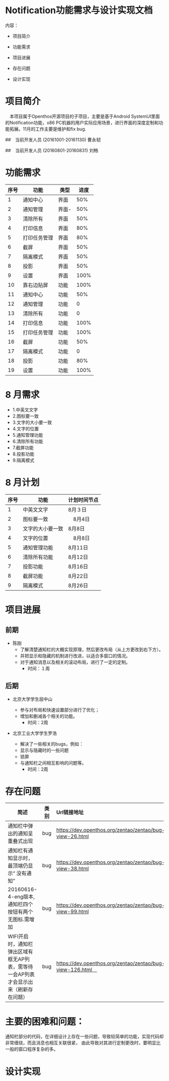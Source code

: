 # Notification功能需求与设计实现文档

内容：
* 项目简介
* 功能需求

* 项目进展
* 存在问题
* 设计实现


# 项目简介
　本项目属于Openthos开源项目的子项目，主要是基于Android SystemUI里面的Notification功能，x86 PC机器的用户实际应用场景，进行界面的深度定制和功能拓展。11月的工作主要是维护和fix bug.

##　当前开发人员 (20161001-20161130)
曹永韧

##　当前开发人员 (20160801-20160831)
刘畅

# 功能需求
| 序号 	| 功能	| 类型 	| 进度 |
| ----- | ---- | ----- |----- |
| 1 | 通知中心 | 界面 |  50% |
| 2 | 通知管理 | 界面- | 50% |
| 3 | 清除所有 | 界面 |50% |
| 4 | 打印信息 | 界面 | 80% |
| 5 | 打印任务管理 | 界面 | 80% |
| 6 | 截屏 | 界面 | 50% |
| 7 | 隔离模式 | 界面 | 50% |
| 8 | 投影 | 界面 | 50% |
| 9 | 设置 | 界面 | 100% |
| 10 | 靠右边贴屏 | 功能 | 100% |
| 11 | 通知中心 | 功能 | 50% |
| 12 | 通知管理 | 功能 | 0 |
| 13 | 清除所有 | 功能 | 0 |
| 14 | 打印信息 | 功能 | 100% |
| 15 | 打印任务管理 | 功能 | 100% |
| 16 | 截屏 | 功能 | 50% |
| 17 | 隔离模式 | 功能 | 0 |
| 18 | 投影 | 功能 | 80% |
| 19 | 设置 | 功能 | 100% |

# 8 月需求
- 1.中英文文字
- 2.图标要一致
- 3.文字的大小要一致
- 4.文字的位置
- 5.通知管理功能
- 6.清除所有功能
- 7.截屏功能
- 8.投影功能
- 9.隔离模式

# 8 月计划
| 序号 	| 功能	   | 计划时间节点 	|
| ----- | ------- | ------------- |
| 1 | 中英文文字 |  8月３日 |
| 2 | 图标要一致 |　8月4日 |
| 3 | 文字的大小要一致| 8月8日　|
| 4 | 文字的位置 |　8月8日　|
| 5 | 通知管理功能 | 8月11日 |
| 6 | 清除所有功能 | 8月12日 |
| 7 | 投影功能 | 8月16日 |
| 8 | 截屏功能 | 8月22日 |
| 9 | 隔离模式 | 8月26日 |


# 项目进展


## 前期
- 陈刚
  * 了解清楚通知栏的大概实现原理，然后更改布局（从上方更改到右下方）。
  * 并把显示和隐藏的机制进行改进，以适合多窗口的情况。
  * 对于通知消息以及相关的滚动布局，进行了一定的定制。
    * 时间：１周

## 后期
- 北京大学学生屈中山
  * 参与对布局和快速设置部分进行了优化；
  * 增加和删减各个相关的功能。
    * 时间：2周

- 北京工业大学学生罗浩
  * 解决了一些相关的bugs，例如：
  * 显示与隐藏时的一些问题
  * 锁屏
  * 与通知栏之间相互影响的问题等。
    * 时间：2周


# 存在问题
| 简述  | 类别  | Url链接地址 |
| ---- |------- |:---------|
| 通知栏中弹出的通知呈重叠式出现 | bug | https://dev.openthos.org/zentao/zentao/bug-view-26.html |
| 通知栏有通知显示时，最顶端仍显示“ 没有通知” | bug | https://dev.openthos.org/zentao/zentao/bug-view-38.html |
| 20160616-4-eng版本, 通知栏四个按钮有两个无图标.需增加 | bug |	https://dev.openthos.org/zentao/zentao/bug-view-99.html |
|  WIFI开启时，通知栏弹出区域有框无AP列表，需等待一会AP列表才会显示出来（刷新存在问题） 	| bug | https://dev.openthos.org/zentao/zentao/bug-view-126.html　 |　


# 主要的困难和问题：
通知栏部分的代码，在详细设计上存在一些问题，导致较简单的功能，实现代码却非常缠绕，而且消息也相互关联很紧，
由此导致对其进行定制更改时，要明显比一般的窗口程序复杂的多。


# 设计实现
